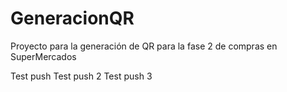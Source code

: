 # GeneracionQR
Proyecto para la generación de QR para la fase 2 de compras en SuperMercados

Test push
Test push 2
Test push 3
